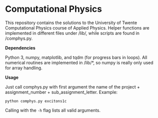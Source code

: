 # Computational Physics

This repository contains the solutions to the University of Twente Computational Physics course of Applied Physics. Helper functions are implemented in different files under /lib/, while scripts are found in /comphys.py.

**Dependencies**

Python 3, numpy, matplotlib, and tqdm (for progress bars in loops). All numerical routines are implemented in /lib/*, so numpy is really only used for array handling.

**Usage**

Just call comphys.py with first argument the name of the project + assignment_number + sub_assignment_letter. Example:

`python comphys.py excitons1c`

Calling with the `-h` flag lists all valid arguments.